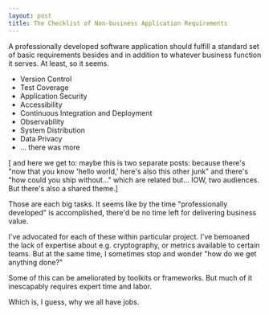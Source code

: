 ```yaml
---
layout: post
title: The Checklist of Non-business Application Requirements
---
```


A professionally developed software application
should fulfill a standard set of
basic requirements
besides and in addition to
whatever business function it serves.
At least, so it seems.

* Version Control
* Test Coverage
* Application Security
* Accessibility
* Continuous Integration and Deployment
* Observability
* System Distribution
* Data Privacy
* ... there was more

[ and here we get to:
maybe this is two separate posts:
because there's
"now that you know 'hello world,'
here's also this other junk"
and there's
"how could you ship without..."
which are related but...
IOW, two audiences.
But there's also a shared theme.]

Those are each big tasks.
It seems like by the time
"professionally developed"
is accomplished, there'd be no time left for
delivering business value.

I've advocated for each of these
within particular project.
I've bemoaned the lack of expertise about
e.g. cryptography, or metrics
available to certain teams.
But at the same time,
I sometimes stop and wonder
"how do we get anything done?"

Some of this can be ameliorated
by toolkits or frameworks.
But much of it inescapably requires
expert time and labor.

Which is,
I guess,
why we all have jobs.
